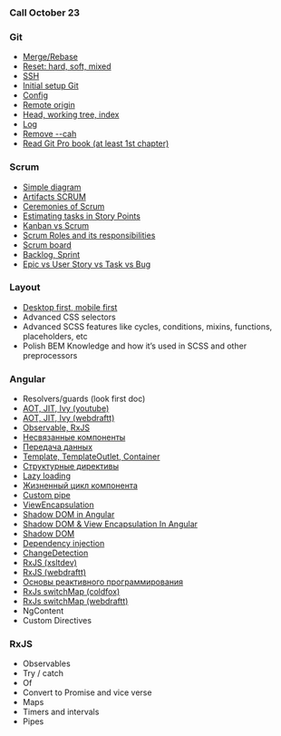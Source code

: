 ### Call October 23

### Git
- [Merge/Rebase](https://habr.com/ru/post/432420/)
- [Reset: hard, soft, mixed](https://habr.com/ru/post/203282/)
- [SSH](https://git-scm.com/book/ru/v2/Git-%D0%BD%D0%B0-%D1%81%D0%B5%D1%80%D0%B2%D0%B5%D1%80%D0%B5-%D0%93%D0%B5%D0%BD%D0%B5%D1%80%D0%B0%D1%86%D0%B8%D1%8F-%D0%BE%D1%82%D0%BA%D1%80%D1%8B%D1%82%D0%BE%D0%B3%D0%BE-SSH-%D0%BA%D0%BB%D1%8E%D1%87%D0%B0#r_generate_ssh_key)
- [Initial setup Git](https://git-scm.com/book/ru/v2/%D0%92%D0%B2%D0%B5%D0%B4%D0%B5%D0%BD%D0%B8%D0%B5-%D0%9F%D0%B5%D1%80%D0%B2%D0%BE%D0%BD%D0%B0%D1%87%D0%B0%D0%BB%D1%8C%D0%BD%D0%B0%D1%8F-%D0%BD%D0%B0%D1%81%D1%82%D1%80%D0%BE%D0%B9%D0%BA%D0%B0-Git)
- [Config](https://git-scm.com/book/ru/v2/%D0%9D%D0%B0%D1%81%D1%82%D1%80%D0%BE%D0%B9%D0%BA%D0%B0-Git-%D0%9A%D0%BE%D0%BD%D1%84%D0%B8%D0%B3%D1%83%D1%80%D0%B0%D1%86%D0%B8%D1%8F-Git)
- [Remote origin](https://git-scm.com/book/ru/v2/%D0%9E%D1%81%D0%BD%D0%BE%D0%B2%D1%8B-Git-%D0%A0%D0%B0%D0%B1%D0%BE%D1%82%D0%B0-%D1%81-%D1%83%D0%B4%D0%B0%D0%BB%D1%91%D0%BD%D0%BD%D1%8B%D0%BC%D0%B8-%D1%80%D0%B5%D0%BF%D0%BE%D0%B7%D0%B8%D1%82%D0%BE%D1%80%D0%B8%D1%8F%D0%BC%D0%B8)
- [Head, working tree, index](https://stackoverflow.com/questions/3689838/whats-the-difference-between-head-working-tree-and-index-in-git)
- [Log](https://git-scm.com/book/ru/v2/%D0%9E%D1%81%D0%BD%D0%BE%D0%B2%D1%8B-Git-%D0%9F%D1%80%D0%BE%D1%81%D0%BC%D0%BE%D1%82%D1%80-%D0%B8%D1%81%D1%82%D0%BE%D1%80%D0%B8%D0%B8-%D0%BA%D0%BE%D0%BC%D0%BC%D0%B8%D1%82%D0%BE%D0%B2)
- [Remove --cah](https://stackoverflow.com/questions/41863484/clear-git-local-cache)
- [Read Git Pro book (at least 1st chapter)](https://vk.com/doc287414320_437335251?hash=5ccc8a6824880b3fa8)

### Scrum
- [Simple diagram](https://www.pmoffice.by/wp-content/uploads/2016/06/scrum-methodology.gif)
- [Artifacts SCRUM](https://ru.wikipedia.org/wiki/SCRUM#%D0%90%D1%80%D1%82%D0%B5%D1%84%D0%B0%D0%BA%D1%82%D1%8B_SCRUM)
- [Ceremonies of Scrum](https://www.visual-paradigm.com/scrum/what-are-scrum-ceremonies/)
- [Estimating tasks in Story Points](123)
- [Kanban vs Scrum](https://habr.com/ru/company/hygger/blog/351048/)
- [Scrum Roles and its responsibilities](https://www.atlassian.com/ru/agile/scrum/roles) 
- [Scrum board](https://zen.yandex.ru/media/id/5b86398716027100aaeb711f/zachem-nujna-scrumdoska-i-kak-ee-vybrat-5bed302e7e4b6300aab877b1)
- [Backlog, Sprint](https://ru.wikipedia.org/wiki/SCRUM)
- [Epic vs User Story vs Task vs Bug](https://pm.stackexchange.com/questions/16739/what-is-the-weighting-difference-between-epic-story-task#:~:text=Epic%20%2D%20Is%20simply%20a%20story,estimate%2C%20develop%20and%20test%20it.)

### Layout
- [Desktop first, mobile first](https://medium.com/@JuliSudi/mobile-first-design-vs-desktop-first-design-vs-element-first-design-5d1015632a61)
- Advanced CSS selectors
- Advanced SCSS features like cycles, conditions, mixins, functions, placeholders, etc
- Polish BEM Knowledge and how it’s used in SCSS and other preprocessors

### Angular
- Resolvers/guards (look first doc)
- [AOT, JIT, Ivy (youtube)](https://www.youtube.com/watch?v=8fUKZm6WOxY)
- [AOT, JIT, Ivy (webdraftt)](https://webdraftt.com/tutorial/angular-compilation)
- [Observable, RxJS](https://metanit.com/web/angular2/6.2.php)
- [Несвязанные компоненты](https://habr.com/ru/post/471100/)
- [Передача данных](https://webdraftt.com/tutorial/components-communication)
- [Template, TemplateOutlet, Container](http://coldfox.ru/article/5c82d887bbf20e61c12c7349/%D0%94%D0%B8%D1%80%D0%B5%D0%BA%D1%82%D0%B8%D0%B2%D1%8B-ng-template-ngTemplateOutlet-%D0%B8-ng-container)
- [Структурные директивы](https://metanit.com/web/angular2/3.5.php)
- [Lazy loading](https://habr.com/ru/company/ruvds/blog/484618/)
- [Жизненный цикл компонента](https://webdraftt.com/tutorial/component-lifecycle)
- [Custom pipe](https://metanit.com/web/angular2/8.2.php)
- [ViewEncapsulation](https://dev.to/monicafidalgo/what-is-viewencapsulation-in-angular-470o)
- [Shadow DOM in Angular](https://dev.to/ummeq/shadow-dom-in-angular-j08)
- [Shadow DOM & View Encapsulation In Angular](https://www.aanchalgarg.com/2019/09/shadow-dom-view-encapsulation-in-angular.html)
- [Shadow DOM](https://learn.javascript.ru/shadow-dom)
- [Dependency injection](https://xsltdev.ru/angular/tutorial/dependency-injection/)
- [ChangeDetection](https://webdraftt.com/tutorial/angular-change-detection)
- [RxJS (xsltdev)](https://xsltdev.ru/angular/tutorial/angular-and-rxjs/)
- [RxJS (webdraftt)](https://webdraftt.com/tutorial/rxjs/about)
- [Основы реактивного программирования](https://habr.com/ru/post/438642/)
- [RxJs switchMap (coldfox)](http://coldfox.ru/article/5c97ea53b6d53761471fcb91/%D0%9A%D0%B0%D0%BA-%D1%80%D0%B0%D0%B1%D0%BE%D1%82%D0%B0%D0%B5%D1%82-%D0%BE%D0%BF%D0%B5%D1%80%D0%B0%D1%82%D0%BE%D1%80-RxJs-switchMap)
- [RxJs switchMap (webdraftt)](https://webdraftt.com/tutorial/rxjs/switchMap)
- NgContent
- Custom Directives

### RxJS
- Observables
- Try / catch
- Of
- Convert to Promise and vice verse
- Maps
- Timers and intervals
- Pipes

